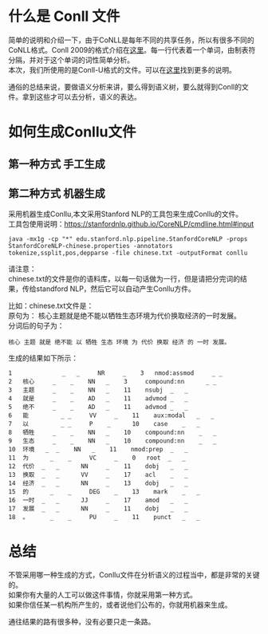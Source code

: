 # 什么是 Conll 文件
简单的说明和介绍一下，由于CoNLL是每年不同的共享任务，所以有很多不同的CoNLL格式。Conll 2009的格式介绍在[这里](http://ufal.mff.cuni.cz/conll2009-st/task-description.html)。每一行代表着一个单词，由制表符分隔，并对于这个单词的词性简单分析。</br>
本次，我们所使用的是Conll-U格式的文件。可以在[这里](http://universaldependencies.github.io/docs/format.html)找到更多的说明。</br>

通俗的总结来说，要做语义分析来讲，要么得到语义树，要么就得到Conll的文件。拿到这些才可以去分析，语义的表达。

# 如何生成Conllu文件
## 第一种方式 手工生成
## 第二种方式 机器生成
采用机器生成Conllu,本文采用Stanford NLP的工具包来生成Conllu的文件。</br>
工具包使用说明：https://stanfordnlp.github.io/CoreNLP/cmdline.html#input

```
java -mx1g -cp "*" edu.stanford.nlp.pipeline.StanfordCoreNLP -props StanfordCoreNLP-chinese.properties -annotators tokenize,ssplit,pos,depparse -file chinese.txt -outputFormat conllu
```
请注意：</br>
chinese.txt的文件是你的语料库，以每一句话做为一行，但是请把分完词的结果，传给standford NLP，然后它可以自动产生Conllu方件。</br>

比如：chinese.txt文件是：</br>
原句为： 核心主题就是绝不能以牺牲生态环境为代价换取经济的一时发展。</br>
分词后的句子为：</br>
```
核心 主题 就是 绝不能 以 牺牲 生态 环境 为 代价 换取 经济 的 一时 发展。
```
生成的结果如下所示：</br>
```
1	﻿	        _	_	  NR	 _	  3	  nmod:assmod	  _	_
2	核心	   _	_	 NN	  _	   3	 compound:nn	  _	_
3	主题	   _	_	 NN	  _	   11	 nsubj	_	_
4	就是	   _	_	 AD	  _	   11	 advmod	_	_
5	绝不	   _	_	 AD	  _	   11	 advmod	_	_
6	能	      _	_	  VV	 _	  11	aux:modal	_	_
7	以	      _	_	  P	   _	  10	case	_	_
8	牺牲	   _	_	 NN	  _	   10	 compound:nn	_	_
9	生态	   _	_	 NN	  _	   10	 compound:nn	_	_
10	环境	 _	_	 NN	  _	   11	 nmod:prep	_	_
11	为	   _	_	  VC	 _	  0	  root	_	_
12	代价	_	_	   NN	  _	   11	 dobj	_	_
13	换取	_	_	   VV	  _	   17	 acl	_	_
14	经济	_	_	   NN	  _	   13	 dobj	_	_
15	的	   _	_	  DEG	 _	  13	mark	_	_
16	一时	_	_	   JJ	  _	   17	 amod	_	_
17	发展	_	_	   NN	  _	   11	 dobj	_	_
18	。	   _	_	  PU	 _	  11	punct	_	_

```

# 总结
不管采用哪一种生成的方式，Conllu文件在分析语义的过程当中，都是非常的关键的。</br>
如果你有大量的人工可以做这件事情，你就采用第一种方式。</br>
如果你信任某一机构所产生的，或者说他们公布的，你就用机器来生成。</br>

通往结果的路有很多种，没有必要只走一条路。
